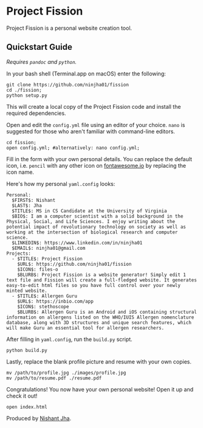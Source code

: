 # Project Fission #

Project Fission is a personal website creation tool. 

## Quickstart Guide ##

*Requires `pandoc` and `python`.*

In your bash shell (Terminal.app on macOS) enter the following:

```
git clone https://github.com/ninjha01/fission
cd ./fission;
python setup.py
```


This will create a local copy of the Project Fission code and install the required dependencies.

Open and edit the `config.yml` file using an editor of your choice. `nano` is suggested for those who aren't familiar with command-line editors.

```
cd fission;
open config.yml; #alternatively: nano config.yml;
```

Fill in the form with your own personal details. You can replace the default icon, i.e. `pencil` with any other icon on [fontawesome.io](http://fontawesome.io/icons/) by replacing the icon name.

Here's how my personal `yaml.config` looks:

```
Personal:
  $FIRST$: Nishant
  $LAST$: Jha
  $TITLE$: MS in CS Candidate at the University of Virginia
  $BIO$: I am a computer scientist with a solid background in the Physical, Social, and Life Sciences. I enjoy writing about the potential impact of revolutionary technology on society as well as working at the intersection of biological research and computer science.
  $LINKEDIN$: https://www.linkedin.com/in/ninjha01
  $EMAIL$: ninjha01@gmail.com
Projects:
  - $TITLE$: Project Fission
    $URL$: https://github.com/ninjha01/fission
    $ICON$: files-o
    $BLURB$: Project Fission is a website generator! Simply edit 1 text file and Fission will create a full-fledged website. It generates easy-to-edit html files so you have full control over your newly minted website.
  - $TITLE$: Allergen Guru
    $URL$: https://inbio.com/app
    $ICON$: stethoscope
    $BLURB$: Allergen Guru is an Android and iOS containing structural information on allergens listed on the WHO/IUIS Allergen nomenclature database, along with 3D structures and unique search features, which will make Guru an essential tool for allergen researchers.
```

After filling in `yaml.config`, run the `build.py` script.

`python build.py`

Lastly, replace the blank profile picture and resume with your own copies.

```
mv /path/to/profile.jpg ./images/profile.jpg
mv /path/to/resume.pdf ./resume.pdf
``` 

Congratulations! You now have your own personal website! Open it up and check it out!

`open index.html`

Produced by [Nishant Jha][my website].

[my website]: https://ninjha01.github.io/
